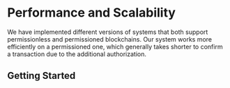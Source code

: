 # Performance and Scalability

We have implemented different versions of systems that both support permissionless and permissioned blockchains. Our system works more efficiently on a permissioned one, which generally takes shorter to confirm a transaction due to the additional authorization.

## Getting Started

